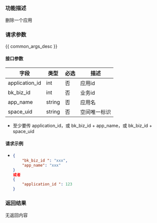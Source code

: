 ### 功能描述

删除一个应用

### 请求参数

{{ common_args_desc }}

#### 接口参数

| 字段           | 类型   | 必选 | 描述         |
| -------------- | ------ | ---- | ------------ |
| application_id | int    | 否   | 应用id       |
| bk_biz_id      | int    | 否   | 业务id       |
| app_name       | string | 否   | 应用名       |
| space_uid      | string | 否   | 空间唯一标识 |

- 至少要传 application_id，或 bk_biz_id + app_name，或 bk_biz_id + space_uid

#### 请求示例

- ```json
  {
      "bk_biz_id ": "xxx",
      "app_name": "xxx"
  }
  或者
  {
      "application_id ": 123
  }
  ```


### 返回结果

无返回内容

